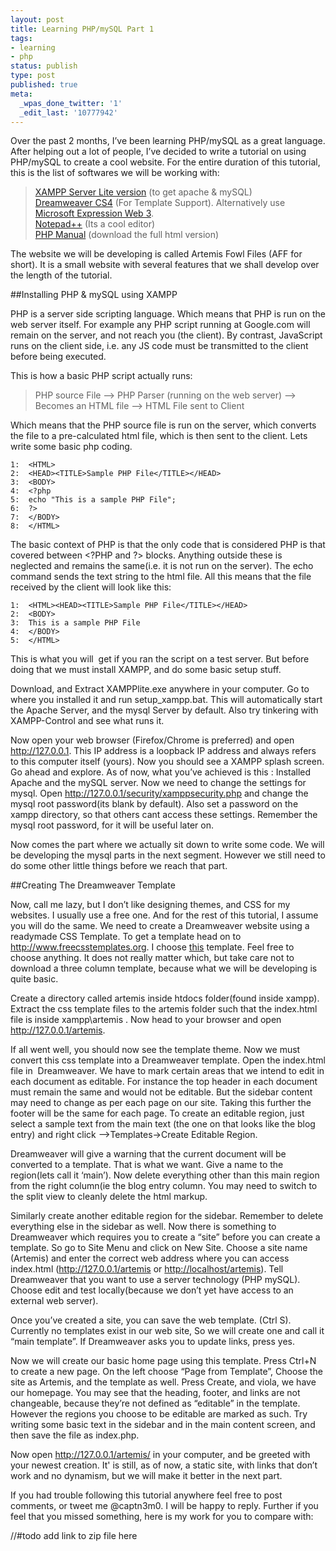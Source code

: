 ```yaml
---
layout: post
title: Learning PHP/mySQL Part 1
tags:
- learning
- php
status: publish
type: post
published: true
meta:
  _wpas_done_twitter: '1'
  _edit_last: '10777942'
---
```

Over the past 2 months, I’ve been learning PHP/mySQL as a great language. After helping out a lot of people, I’ve decided to write a tutorial on using PHP/mySQL to create a cool website. For the entire duration of this tutorial, this is the list of softwares we will be working with:

><a href="http://www.google.com/search?btnI=I'm Feeling Lucky&amp;q=XAMPP Server Lite version">XAMPP Server Lite version</a> (to get apache &amp; mySQL)  
><a href="www.mediafire.com/?4eemynbynjw" target="_blank">Dreamweaver CS4</a> (For Template Support). Alternatively use <a href="http://www.google.com/search?btnI=I'm Feeling Lucky&amp;q=Microsoft Expression Web 3">Microsoft Expression Web 3</a>.  
><a href="http://www.google.com/search?btnI=I'm Feeling Lucky&amp;q=Notepad++">Notepad++</a> (Its a cool editor)  
><a href="http://www.google.com/search?btnI=I'm Feeling Lucky&amp;q=PHP Manual">PHP Manual</a> (download the full html version)

The website we will be developing is called Artemis Fowl Files (AFF for short). It is a small website with several features that we shall develop over the length of the tutorial.

##Installing PHP &amp; mySQL using XAMPP


PHP is a server side scripting language. Which means that PHP is run on the web server itself. For example any PHP script running at Google.com will remain on the server, and not reach you (the client). By contrast, JavaScript runs on the client side, i.e. any JS code must be transmitted to the client before being executed.

This is how a basic PHP script actually runs:

>PHP source File –&gt; PHP Parser (running on the web server) –&gt; Becomes an HTML file –&gt; HTML File sent to Client

Which means that the PHP source file is run on the server, which converts the file to a pre-calculated html file, which is then sent to the client. Lets write some basic php coding.

    1:  <HTML>
    2:  <HEAD><TITLE>Sample PHP File</TITLE></HEAD>
    3:  <BODY>
    4:  <?php
    5:  echo "This is a sample PHP File";
    6:  ?>
    7:  </BODY>
    8:  </HTML>

The basic context of PHP is that the only code that is considered PHP is that covered between &lt;?PHP and ?&gt; blocks. Anything outside these is neglected and remains the same(i.e. it is not run on the server). The echo command sends the text string to the html file. All this means that the file received by the client will look like this:

    1:  <HTML><HEAD><TITLE>Sample PHP File</TITLE></HEAD>
    2:  <BODY>
    3:  This is a sample PHP File
    4:  </BODY>
    5:  </HTML>


This is what you will  get if you ran the script on a test server. But before doing that we must install XAMPP, and do some basic setup stuff.

Download, and Extract XAMPPlite.exe anywhere in your computer. Go to where you installed it and run setup_xampp.bat. This will automatically start the Apache Server, and the mysql Server by default. Also try tinkering with XAMPP-Control and see what runs it.

Now open your web browser (Firefox/Chrome is preferred) and open <a href="http://127.0.0.1">http://127.0.0.1</a>. This IP address is a loopback IP address and always refers to this computer itself (yours). Now you should see a XAMPP splash screen. Go ahead and explore. As of now, what you’ve achieved is this : Installed Apache and the mySQL server. Now we need to change the settings for mysql. Open <a href="http://127.0.0.1/security/xamppsecurity.php">http://127.0.0.1/security/xamppsecurity.php</a> and change the mysql root password(its blank by default). Also set a password on the xampp directory, so that others cant access these settings. Remember the mysql root password, for it will be useful later on.

Now comes the part where we actually sit down to write some code. We will be developing the mysql parts in the next segment. However we still need to do some other little things before we reach that part.

##Creating The Dreamweaver Template

Now, call me lazy, but I don’t like designing themes, and CSS for my websites. I usually use a free one. And for the rest of this tutorial, I assume you will do the same. We need to create a Dreamweaver website using a readymade CSS Template. To get a template head on to <a href="http://www.freecsstemplates.org">http://www.freecsstemplates.org</a>. I choose <a href="http://www.freecsstemplates.org/preview/reckoning" target="_blank">this</a> template. Feel free to choose anything. It does not really matter which, but take care not to download a three column template, because what we will be developing is quite basic.

Create a directory called artemis inside htdocs folder(found inside xampp). Extract the css template files to the artemis folder such that the index.html file is inside xampp\artemis . Now head to your browser and open <a href="http://127.0.0.1/artemis">http://127.0.0.1/artemis</a>.

If all went well, you should now see the template theme. Now we must convert this css template into a Dreamweaver template. Open the index.html file in  Dreamweaver. We have to mark certain areas that we intend to edit in each document as editable. For instance the top header in each document must remain the same and would not be editable. But the sidebar content may need to change as per each page on our site. Taking this further the footer will be the same for each page. To create an editable region, just select a sample text from the main text (the one on that looks like the blog entry) and right click –&gt;Templates-&gt;Create Editable Region.

Dreamweaver will give a warning that the current document will be converted to a template. That is what we want. Give a name to the region(lets call it ‘main’). Now delete everything other than this main region from the right column(ie the blog entry column. You may need to switch to the split view to cleanly delete the html markup.

Similarly create another editable region for the sidebar. Remember to delete everything else in the sidebar as well. Now there is something to Dreamweaver which requires you to create a “site” before you can create a template. So go to Site Menu and click on New Site. Choose a site name (Artemis) and enter the correct web address where you can access index.html (<a href="http://127.0.0.1/artemis">http://127.0.0.1/artemis</a> or <a href="http://localhost/artemis">http://localhost/artemis</a>). Tell Dreamweaver that you want to use a server technology (PHP mySQL). Choose edit and test locally(because we don’t yet have access to an external web server).

Once you’ve created a site, you can save the web template. (Ctrl S). Currently no templates exist in our web site, So we will create one and call it “main template”. If Dreamweaver asks you to update links, press yes.

Now we will create our basic home page using this template. Press Ctrl+N to create a new page. On the left choose “Page from Template”, Choose the site as Artemis, and the template as well. Press Create, and viola, we have our homepage. You may see that the heading, footer, and links are not changeable, because they’re not defined as “editable” in the template. However the regions you choose to be editable are marked as such. Try writing some basic text in the sidebar and in the main content screen, and then save the file as index.php.

Now open <http://127.0.0.1/artemis/> in your computer, and be greeted with your newest creation. It' is still, as of now, a static site, with links that don’t work and no dynamism, but we will make it better in the next part.

If you had trouble following this tutorial anywhere feel free to post comments, or tweet me @captn3m0. I will be happy to reply. Further if you feel that you missed something, here is my work for you to compare with:

//#todo add link to zip file here
